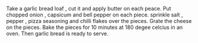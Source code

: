 Take a garlic bread loaf , cut it and apply butter on each peace.
Put chopped onion , capsicum and bell pepper on each piece.
sprinkle salt , pepper , pizza seasoning and chilli flakes over the pieces.
Grate the cheese on the pieces.
Bake the pieces for 10 minutes at 180 degee celcius in an oven.
Then garlic bread is ready to serve.